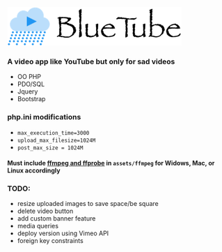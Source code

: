 ![bluetube](https://github.com/Mehrunes-Dagon/bluetube/blob/master/assets/images/logo.png "BlueTube")

### A video app like YouTube but only for sad videos

- OO PHP
- PDO/SQL
- Jquery
- Bootstrap

### php.ini modifications

- `max_execution_time=3000`
- `upload_max_filesize=1024M`
- `post_max_size = 1024M`

#### Must include [ffmpeg and ffprobe](https://www.ffmpeg.org/download.html) in `assets/ffmpeg` for Widows, Mac, or Linux accordingly

### TODO:

- resize uploaded images to save space/be square
- delete video button
- add custom banner feature
- media queries
- deploy version using Vimeo API
- foreign key constraints
